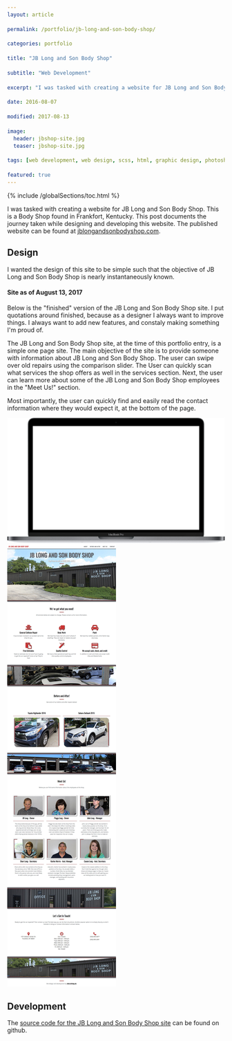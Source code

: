 ```yaml
---
layout: article

permalink: /portfolio/jb-long-and-son-body-shop/

categories: portfolio

title: "JB Long and Son Body Shop"

subtitle: "Web Development"

excerpt: "I was tasked with creating a website for JB Long and Son Body Shop. This post documents the journey."

date: 2016-08-07

modified: 2017-08-13

image: 
  header: jbshop-site.jpg
  teaser: jbshop-site.jpg
  
tags: [web development, web design, scss, html, graphic design, photoshop, bootstrap]

featured: true
---
```

{% include /globalSections/toc.html %}

I was tasked with creating a website for JB Long and Son Body Shop. This is a Body Shop found in Frankfort, Kentucky. This post documents the journey taken while designing and developing this website. The published website can be found at <a href="http://www.jblongandsonbodyshop.com">jblongandsonbodyshop.com</a>.

## Design

I wanted the design of this site to be simple such that the objective of JB Long and Son Body Shop is nearly instantaneously known.

#### Site as of August 13, 2017

Below is the "finished" version of the JB Long and Son Body Shop site. I put quotations around finished, because as a designer I always want to improve things. I always want to add new features, and constaly making something I'm proud of.

 The JB Long and Son Body Shop site, at the time of this portfolio entry, is a simple one page site. The main objective of the site is to provide someone with information about JB Long and Son Body Shop. The user can swipe over old repairs using the comparison slider. The User can quickly scan what services the shop offers as well in the services section. Next, the user can learn more about some of the JB Long and Son Body Shop employees in the "Meet Us!" section.

Most importantly, the user can quickly find and easily read the contact information where they would expect it, at the bottom of the page.

<div class="macbook-pro-mockup">
  <img src="/assets/images/mockups/macbook-pro-mockup.png" alt="MacBook Pro Container">
  <div class="macbook-pro-mockup-content">
    <img src="/assets/images/post-jb-long-site-evo/site-evo2.jpg" alt="Snapshot of the JB Long and Son Body Shop landing page.">
  </div>
</div>

## Development

The <a href="https://github.com/mtlong29/JBShop_Site">source code for the JB Long and Son Body Shop site</a> can be found on github.